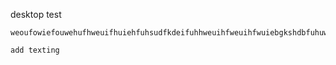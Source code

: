 desktop test
```
weoufowiefouwehufhweuifhuiehfuhsudfkdeifuhhweuihfweuihfwuiebgkshdbfuhuwehfuwef
```

```
add texting
```
